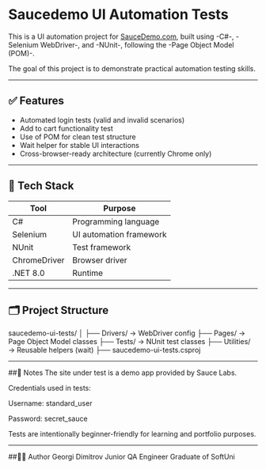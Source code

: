 # Saucedemo UI Automation Tests

This is a UI automation project for [SauceDemo.com](https://www.saucedemo.com/), built using -C#-, -Selenium WebDriver-, and -NUnit-, following the -Page Object Model (POM)-.

The goal of this project is to demonstrate practical automation testing skills.

---

## ✅ Features

- Automated login tests (valid and invalid scenarios)
- Add to cart functionality test
- Use of POM for clean test structure
- Wait helper for stable UI interactions
- Cross-browser-ready architecture (currently Chrome only)

---

## 🔧 Tech Stack

| Tool        | Purpose                      |
|-------------|------------------------------|
| C#          | Programming language         |
| Selenium    | UI automation framework      |
| NUnit       | Test framework               |
| ChromeDriver| Browser driver               |
| .NET 8.0    | Runtime                      |

---

## 🗂 Project Structure

saucedemo-ui-tests/
│
├── Drivers/ → WebDriver config
├── Pages/ → Page Object Model classes
├── Tests/ → NUnit test classes
├── Utilities/ → Reusable helpers (wait)
├── saucedemo-ui-tests.csproj

---

##📌 Notes
The site under test is a demo app provided by Sauce Labs.

Credentials used in tests:

Username: standard_user

Password: secret_sauce

Tests are intentionally beginner-friendly for learning and portfolio purposes.

---

##👨‍🎓 Author
Georgi Dimitrov
Junior QA Engineer
Graduate of SoftUni
